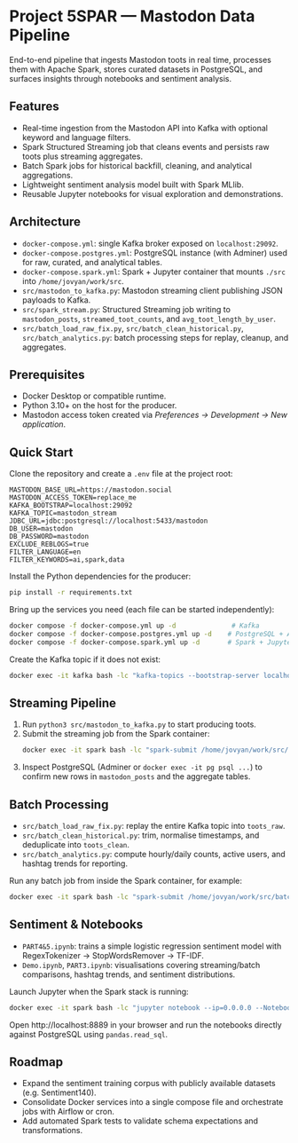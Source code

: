 # Project 5SPAR — Mastodon Data Pipeline

End-to-end pipeline that ingests Mastodon toots in real time, processes them with Apache Spark, stores curated datasets in PostgreSQL, and surfaces insights through notebooks and sentiment analysis.

## Features
- Real-time ingestion from the Mastodon API into Kafka with optional keyword and language filters.
- Spark Structured Streaming job that cleans events and persists raw toots plus streaming aggregates.
- Batch Spark jobs for historical backfill, cleaning, and analytical aggregations.
- Lightweight sentiment analysis model built with Spark MLlib.
- Reusable Jupyter notebooks for visual exploration and demonstrations.

## Architecture
- `docker-compose.yml`: single Kafka broker exposed on `localhost:29092`.
- `docker-compose.postgres.yml`: PostgreSQL instance (with Adminer) used for raw, curated, and analytical tables.
- `docker-compose.spark.yml`: Spark + Jupyter container that mounts `./src` into `/home/jovyan/work/src`.
- `src/mastodon_to_kafka.py`: Mastodon streaming client publishing JSON payloads to Kafka.
- `src/spark_stream.py`: Structured Streaming job writing to `mastodon_posts`, `streamed_toot_counts`, and `avg_toot_length_by_user`.
- `src/batch_load_raw_fix.py`, `src/batch_clean_historical.py`, `src/batch_analytics.py`: batch processing steps for replay, cleanup, and aggregates.

## Prerequisites
- Docker Desktop or compatible runtime.
- Python 3.10+ on the host for the producer.
- Mastodon access token created via *Preferences → Development → New application*.

## Quick Start
Clone the repository and create a `.env` file at the project root:

```env
MASTODON_BASE_URL=https://mastodon.social
MASTODON_ACCESS_TOKEN=replace_me
KAFKA_BOOTSTRAP=localhost:29092
KAFKA_TOPIC=mastodon_stream
JDBC_URL=jdbc:postgresql://localhost:5433/mastodon
DB_USER=mastodon
DB_PASSWORD=mastodon
EXCLUDE_REBLOGS=true
FILTER_LANGUAGE=en
FILTER_KEYWORDS=ai,spark,data
```

Install the Python dependencies for the producer:

```bash
pip install -r requirements.txt
```

Bring up the services you need (each file can be started independently):

```bash
docker compose -f docker-compose.yml up -d              # Kafka
docker compose -f docker-compose.postgres.yml up -d    # PostgreSQL + Adminer
docker compose -f docker-compose.spark.yml up -d       # Spark + Jupyter
```

Create the Kafka topic if it does not exist:

```bash
docker exec -it kafka bash -lc "kafka-topics --bootstrap-server localhost:9092 --create --topic mastodon_stream --partitions 3 --replication-factor 1"
```

## Streaming Pipeline
1. Run `python3 src/mastodon_to_kafka.py` to start producing toots.
2. Submit the streaming job from the Spark container:
   ```bash
   docker exec -it spark bash -lc "spark-submit /home/jovyan/work/src/spark_stream.py"
   ```
3. Inspect PostgreSQL (Adminer or `docker exec -it pg psql ...`) to confirm new rows in `mastodon_posts` and the aggregate tables.

## Batch Processing
- `src/batch_load_raw_fix.py`: replay the entire Kafka topic into `toots_raw`.
- `src/batch_clean_historical.py`: trim, normalise timestamps, and deduplicate into `toots_clean`.
- `src/batch_analytics.py`: compute hourly/daily counts, active users, and hashtag trends for reporting.

Run any batch job from inside the Spark container, for example:

```bash
docker exec -it spark bash -lc "spark-submit /home/jovyan/work/src/batch_analytics.py"
```

## Sentiment & Notebooks
- `PART4&5.ipynb`: trains a simple logistic regression sentiment model with RegexTokenizer → StopWordsRemover → TF-IDF.
- `Demo.ipynb`, `PART3.ipynb`: visualisations covering streaming/batch comparisons, hashtag trends, and sentiment distributions.

Launch Jupyter when the Spark stack is running:

```bash
docker exec -it spark bash -lc "jupyter notebook --ip=0.0.0.0 --NotebookApp.token=''"
```

Open http://localhost:8889 in your browser and run the notebooks directly against PostgreSQL using `pandas.read_sql`.

## Roadmap
- Expand the sentiment training corpus with publicly available datasets (e.g. Sentiment140).
- Consolidate Docker services into a single compose file and orchestrate jobs with Airflow or cron.
- Add automated Spark tests to validate schema expectations and transformations.
